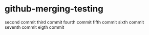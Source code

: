 # github-merging-testing
second commit
third commit
fourth commit
fifth commit
sixth commit
seventh commit
eigth commit
